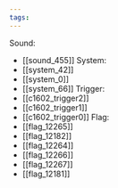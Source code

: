 ```yaml
---
tags:
---
```

Sound:
- [[sound_455]]
System:
- [[system_42]]
- [[system_0]]
- [[system_66]]
Trigger:
- [[c1602_trigger2]]
- [[c1602_trigger1]]
- [[c1602_trigger0]]
Flag:
- [[flag_12265]]
- [[flag_12182]]
- [[flag_12264]]
- [[flag_12266]]
- [[flag_12267]]
- [[flag_12181]]
